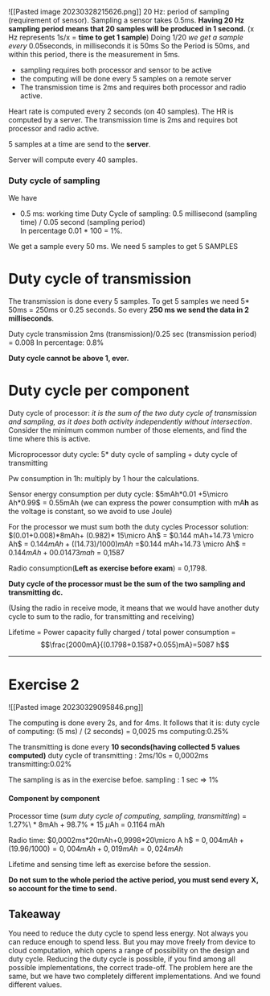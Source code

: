 ![[Pasted image 20230328215626.png]]
20 Hz: period of sampling (requirement of sensor).
Sampling a sensor takes 0.5ms. 
**Having 20 Hz sampling period means that 20 samples will be produced in 1 second.**
(x Hz represents 1s/x = **time to get 1 sample**)
Doing 1/20 *we get a sample every* 0.05seconds, in milliseconds it is 50ms 
So the Period is 50ms, and within this period, there is the measurement in 5ms.

* sampling requires both processor and sensor to be active
* the computing will be done every 5 samples on a remote server
* The transmission time is 2ms and requires both processor and radio active.

Heart rate is computed every 2 seconds (on 40 samples).
The HR is computed by a server.
The transmission time is 2ms and requires bot processor and radio active.


5 samples at a time are send to the **server**.

Server will compute every 40 samples.


### Duty cycle of sampling

We have
* 0.5 ms: working time
Duty Cycle of sampling: 0.5 millisecond (sampling time) / 0.05 second (sampling period)  
In percentage 0.01 * 100 = 1%.

We get a sample every 50 ms.
We need 5 samples to get 5 SAMPLES

# Duty cycle of transmission

The transmission is done every 5 samples. 
To get 5 samples we need 5* 50ms = 250ms
or 0.25 seconds.
So every **250 ms we send the data in 2 milliseconds**.

Duty cycle transmission
2ms (transmission)/0.25 sec (transmission period) = 0.008
In percentage: 0.8%



**Duty cycle cannot be above 1, ever.**


# Duty cycle per component
Duty cycle of processor: *it is the sum of the two duty cycle of transmission and sampling, as it does both activity independently without intersection*. Consider the minimum common number of those elements, and find the time where this is active.

Microprocessor duty cycle: 5* duty cycle of sampling + duty cycle of transmitting

Pw consumption in 1h: multiply by 1 hour the calculations.

Sensor energy consumption per duty cycle: $5mAh*0.01 +5\micro Ah*0.99$  = 0.55mAh
(we can express the power consumption with mA**h** as the voltage is constant, so we avoid to use Joule)



For the processor we must sum both the duty cycles
Processor solution: 
$(0.01+0.008)*8mAh+ (0.982)* 15\micro Ah$ = $0.144 mAh+14.73 \micro Ah$ = $0.144 mAh+((14.73)/1000) mAh$ =$0.144 mAh+14.73 \micro Ah$ = $0.144 mAh+00.01473mah$ = 0,1587

Radio consumption(**Left as exercise before exam**) = 0,1798.


**Duty cycle of the processor must be the sum of the two sampling and transmitting dc.**

(Using the radio in receive mode, it means that we would have another duty cycle to sum to the radio, for transmitting and receiving)


Lifetime = Power capacity fully charged / total power consumption   =  $$\frac{2000mA}{(0.1798+0.1587+0.055)mA}=5087 h$$


-------------------
# Exercise 2
![[Pasted image 20230329095846.png]]

The computing is done every 2s, and for 4ms.
It follows that it is:
duty cycle of computing: (5 ms) / (2 seconds) = 0,0025 ms 
computing:0.25%


The transmitting is done every **10 seconds(having collected 5 values computed)**
duty cycle of transmitting :
2ms/10s = 0,0002ms
transmitting:0.02%


The sampling is as in the exercise befoe.
sampling : 1 sec => 1%



#### Component by component

Processor time (*sum duty cycle of computing, sampling, transmitting*) =
1.27%\ * 8mAh + 98.7% * 15 $\mu$Ah = 0.1164 mAh



Radio time: $0,0002ms*20mAh+0,9998*20\micro A h$ = $0,004mAh + (19.96/1000)=0,004mAh+ 0,019 mAh = 0,024 mAh$

Lifetime and sensing time left as exercise before the session.

**Do not sum to the whole period the active period, you must send every X, so account for the time to send.**

## Takeaway
You need to reduce the duty cycle to spend less energy.
Not always you can reduce enough to spend less.
But you may move freely from device to cloud computation, which opens a range of possibility on the design and duty cycle.
Reducing the duty cycle is possible, if you find among all possible implementations, the correct trade-off.
The problem here are the same, but we have two completely different implementations.
And we found different values.